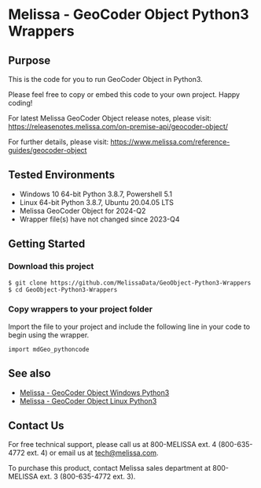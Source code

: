 # Melissa - GeoCoder Object Python3 Wrappers

## Purpose

This is the code for you to run GeoCoder Object in Python3.

Please feel free to copy or embed this code to your own project. Happy coding!

For latest Melissa GeoCoder Object release notes, please visit: https://releasenotes.melissa.com/on-premise-api/geocoder-object/

For further details, please visit: https://www.melissa.com/reference-guides/geocoder-object

## Tested Environments

- Windows 10 64-bit Python 3.8.7, Powershell 5.1
- Linux 64-bit Python 3.8.7, Ubuntu 20.04.05 LTS
- Melissa GeoCoder Object for 2024-Q2
- Wrapper file(s) have not changed since 2023-Q4

## Getting Started

### Download this project
```
$ git clone https://github.com/MelissaData/GeoObject-Python3-Wrappers
$ cd GeoObject-Python3-Wrappers
```

### Copy wrappers to your project folder

Import the file to your project and include the following line in your code to begin using the wrapper.

```
import mdGeo_pythoncode
```

## See also

- [Melissa - GeoCoder Object Windows Python3](https://github.com/MelissaData/GeoObject-Python3)
- [Melissa - GeoCoder Object Linux Python3](https://github.com/MelissaData/GeoObject-Python3-Linux)

## Contact Us

For free technical support, please call us at 800-MELISSA ext. 4
(800-635-4772 ext. 4) or email us at tech@melissa.com.

To purchase this product, contact Melissa sales department at
800-MELISSA ext. 3 (800-635-4772 ext. 3).
